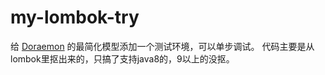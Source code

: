 # my-lombok-try

给 [Doraemon](https://github.com/modouxiansheng/Doraemon/tree/master/aboutjava/src/main/java/aboutjava/annotion) 的最简化模型添加一个测试环境，可以单步调试。
代码主要是从lombok里抠出来的，只搞了支持java8的，9以上的没抠。
